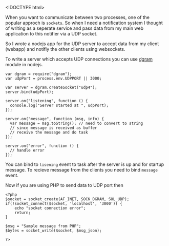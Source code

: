 &lt;!DOCTYPE html&gt;

When you want to communicate between two processes, one of the popular approch is `sockets`. So when I need a notification system I thought of writing as a seperate service and pass data from my main web application to this notifier via a UDP socket.

So I wrote a nodejs app for the UDP server to accept data from my client (webapp) and notifiy the other clients using websockets.

To write a server which accepts UDP connections you can use [dgram](https://nodejs.org/api/dgram.html) module in nodejs.

    var dgram = require("dgram");
    var udpPort = process.env.UDPPORT || 3000;

    var server = dgram.createSocket("udp4");
    server.bind(udpPort);

    server.on("listening", function () {
      console.log("Server started at ", udpPort);
    });

    server.on("message", function (msg, info) {
      var message = msg.toString(); // need to convert to string
      // since message is received as buffer
      // receive the message and do task
    });

    server.on("error", function () {
      // handle error
    });

You can bind to `lisening` event to task after the server is up and for startup message. To recieve message from the clients you need to bind `message` event.

Now if you are using PHP to send data to UDP port then

    <?php
    $socket = socket_create(AF_INET, SOCK_DGRAM, SOL_UDP);
    if(!socket_connect($socket, 'localhost', '3000')) {
        echo "socket connection error";
        return;
    }

    $msg = "Sample message from PHP";
    $bytes = socket_write($socket, $msg_json);

    ?>

